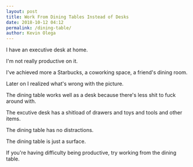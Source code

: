 ```yaml
--- 
layout: post 
title: Work From Dining Tables Instead of Desks
date: 2018-10-12 04:12
permalink: /dining-table/ 
author: Kevin Olega 
--- 
```

I have an executive desk at home.

I'm not really productive on it.

I've achieved more a Starbucks, a coworking space, a friend's dining room.

Later on I realized what's wrong with the picture.

The dining table works well as a desk because there's less shit to fuck around with.

The excutive desk has a shitload of drawers and toys and tools and other items.

The dining table has no distractions.

The dining table is just a surface. 

If you're having difficulty being productive, try working from the dining table.